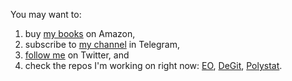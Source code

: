 You may want to:
1. buy [my books](https://www.amazon.com/Yegor-Bugayenko/e/B01AM1QMDK) on Amazon,
1. subscribe to [my channel](https://t.me/yegor256news) in Telegram,
1. [follow me](https://twitter.com/intent/follow?screen_name=yegor256) on Twitter,
and
1. check the repos I'm working on right now:
[EO](https://github.com/yegor256/eo),
[DeGit](https://github.com/yegor256/degit),
[Polystat](https://github.com/cqfn/polystat).
